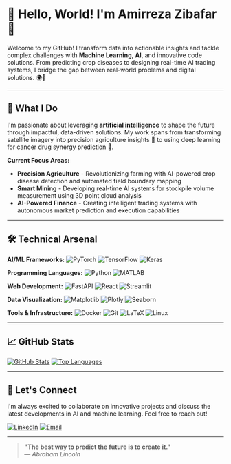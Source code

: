 # 👋 Hello, World! I'm Amirreza Zibafar 🚀

Welcome to my GitHub! I transform data into actionable insights and tackle complex challenges with **Machine Learning**, **AI**, and innovative code solutions. From predicting crop diseases to designing real-time AI trading systems, I bridge the gap between real-world problems and digital solutions. 🌍🤖

---

## 🚀 **What I Do**

I'm passionate about leveraging **artificial intelligence** to shape the future through impactful, data-driven solutions. My work spans from transforming satellite imagery into precision agriculture insights 🌱 to using deep learning for cancer drug synergy prediction 💊.

**Current Focus Areas:**
* **Precision Agriculture** - Revolutionizing farming with AI-powered crop disease detection and automated field boundary mapping
* **Smart Mining** - Developing real-time AI systems for stockpile volume measurement using 3D point cloud analysis
* **AI-Powered Finance** - Creating intelligent trading systems with autonomous market prediction and execution capabilities

---

## 🛠️ **Technical Arsenal**

**AI/ML Frameworks:**
![PyTorch](https://img.shields.io/badge/PyTorch-%23EE4C2C.svg?style=for-the-badge&logo=PyTorch&logoColor=white)
![TensorFlow](https://img.shields.io/badge/TensorFlow-%23FF6F00.svg?style=for-the-badge&logo=TensorFlow&logoColor=white)
![Keras](https://img.shields.io/badge/Keras-%23D00000.svg?style=for-the-badge&logo=Keras&logoColor=white)

**Programming Languages:**
![Python](https://img.shields.io/badge/Python-%233776AB.svg?style=for-the-badge&logo=python&logoColor=ffdd54)
![MATLAB](https://img.shields.io/badge/Matlab-%23F7B800.svg?style=for-the-badge&logo=matlab&logoColor=white)

**Web Development:**
![FastAPI](https://img.shields.io/badge/FastAPI-005571?style=for-the-badge&logo=fastapi)
![React](https://img.shields.io/badge/React-%2300D2FF.svg?style=for-the-badge&logo=react&logoColor=black)
![Streamlit](https://img.shields.io/badge/Streamlit-%23FF4B47.svg?style=for-the-badge&logo=streamlit&logoColor=white)

**Data Visualization:**
![Matplotlib](https://img.shields.io/badge/Matplotlib-%23ffffff.svg?style=for-the-badge&logo=Matplotlib&logoColor=black)
![Plotly](https://img.shields.io/badge/Plotly-%233F4F75.svg?style=for-the-badge&logo=plotly&logoColor=white)
![Seaborn](https://img.shields.io/badge/Seaborn-%2323172D.svg?style=for-the-badge&logo=seaborn&logoColor=white)

**Tools & Infrastructure:**
![Docker](https://img.shields.io/badge/Docker-%2300A4D7.svg?style=for-the-badge&logo=docker&logoColor=white)
![Git](https://img.shields.io/badge/Git-%23F05032.svg?style=for-the-badge&logo=git&logoColor=white)
![LaTeX](https://img.shields.io/badge/LaTeX-%23008080.svg?style=for-the-badge&logo=latex&logoColor=white)
![Linux](https://img.shields.io/badge/Linux-%23FCC624.svg?style=for-the-badge&logo=linux&logoColor=black)

---

## 📈 **GitHub Stats**

[![GitHub Stats](https://github-readme-stats.vercel.app/api?username=amirreza-zibafar&show_icons=true&theme=tokyonight)](https://github.com/AmirrrezaZ)
[![Top Languages](https://github-readme-stats.vercel.app/api/top-langs/?username=amirreza-zibafar&layout=compact&theme=tokyonight)](https://github.com/AmirrrezaZ)

---

## 🤝 **Let's Connect**

I'm always excited to collaborate on innovative projects and discuss the latest developments in AI and machine learning. Feel free to reach out!

[![LinkedIn](https://img.shields.io/badge/LinkedIn-%230077B5.svg?style=for-the-badge&logo=linkedin&logoColor=white)](https://linkedin.com/in/amirreza-zibafar-725139199)
[![Email](https://img.shields.io/badge/Email-D14836?style=for-the-badge&logo=gmail&logoColor=white)](amirzibafar1@gmail.com)

---

> **"The best way to predict the future is to create it."**  
> — *Abraham Lincoln*

